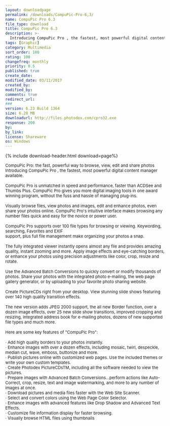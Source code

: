 ```yaml
---
layout: downloadpage
permalink: /downloads/CompuPic-Pro-6,3/
name: CompuPic Pro 6.3
file_type: download
title: CompuPic Pro 6.3
description: >-
  Introducing CompuPic Pro , the fastest, most powerful digital content manager available.CompuPic Pro is unmatched in speed and performance, faster than ACDSee and Thumbs Plus. CompuPic Pro gives you more digital imaging tools in one award
tags: [Graphic]
category: Multimedia
sort_order: 100
rating: 100
changefreq: monthly
priority: 0.5
published: true
create_date: 
modified_date: 03/11/2017
created_by: 
modified_by: 
comments: true
redirect_url: 
### 
version: 6.23 Build 1364
size: 6.28 MB
downloadurl: http://files.photodex.com/cpro32.exe
response: 200
by: 
by_link: 
license: Shareware 
os: Windows
---
```


{% include download-header.html download=page%}

<p style="fix-download-text !important">
<p><font size="2">CompuPic Pro: the fast, powerful way to browse, view, edit and share photos <br />
Introducing CompuPic Pro , the fastest, most powerful digital content manager available. <br />
<br />
CompuPic Pro is unmatched in speed and performance, faster than ACDSee and Thumbs Plus. CompuPic Pro gives you more digital imaging tools in one award winning program, without the fuss and hassle of managing plug-ins. <br />
<br />
Visually browse files, view photos and images, edit and enhance photos, even share your photos online. CompuPic Pro's intuitive interface makes browsing any number files quick and easy for the novice or power user. <br />
<br />
CompuPic Pro supports over 100 file types for browsing or viewing. Keywording, searching, Favorites and EXIF <br />
support, plus full file management make organizing your photos a snap. <br />
<br />
The fully integrated viewer instantly opens almost any file and provides amazing quality, instant zooming and more. Apply image effects and eye-catching borders, or enhance your photos using precision adjustments like color, crop, resize and rotate. <br />
<br />
Use the Advanced Batch Conversions to quickly convert or modify thousands of photos. Share your photos with the integrated photo e-mailing, the web page gallery generator, or by uploading to your favorite photo sharing website. <br />
<br />
Create PictureCDs right from your desktop. View stunning slide shows featuring over 140 high quality transition effects. <br />
<br />
The new version adds JPEG 2000 support, the all new Border function, over a dozen image effects, over 25 new slide show transitions, improved cropping and resizing, integrated address book for e-mailing photos, dozens of new supported file types and much more. <br />
<br />
Here are some key features of "CompuPic Pro": <br />
<br />
· Add high quality borders to your photos instantly. <br />
· Enhance images with over a dozen effects, including mosaic, twirl, despeckle, median cut, wave, emboss, buttonize and more. <br />
· Publish pictures online with customized web pages. Use the included themes or write your own custom templates. <br />
· Create Photodex PictureCDsTM, including all the software needed to view the pictures. <br />
· Prepare images with Advanced Batch Conversions...perform actions like Auto-Correct, crop, resize, text and image watermarking, and more to any number of images at once. <br />
· Download pictures and media files faster with the Web Site Scanner. <br />
· Select and convert colors using the Web Page Color Selector. <br />
· Enhance images with advanced features like Drop Shadow and Advanced Text Effects. <br />
· Customize file information display for faster browsing. <br />
· Visually browse HTML files using thumbnails </font></p></p>
